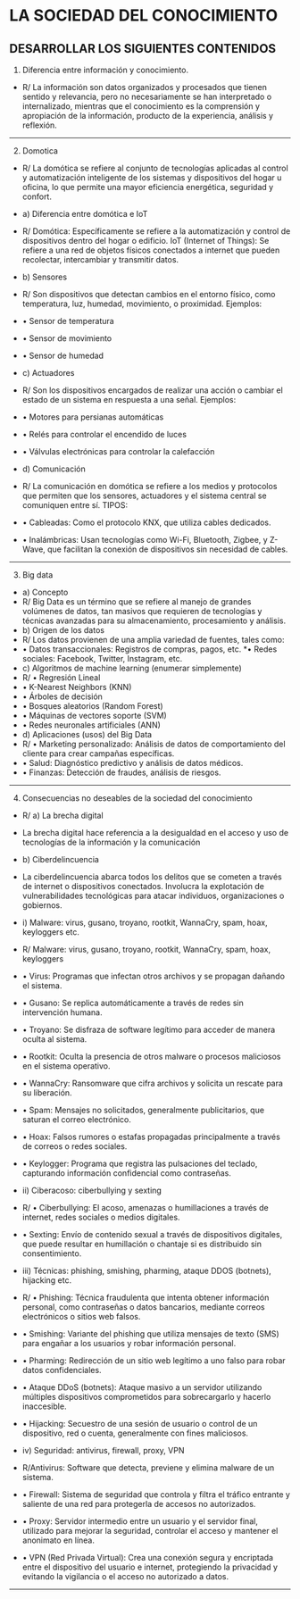 #  LA SOCIEDAD DEL CONOCIMIENTO
## DESARROLLAR LOS SIGUIENTES CONTENIDOS

1) Diferencia entre información y conocimiento.
* R/ La información son datos organizados y procesados que tienen sentido y relevancia, pero no necesariamente se han interpretado o internalizado, mientras que el conocimiento es la comprensión y apropiación de la información, producto de la experiencia, análisis y reflexión.
***
2) Domotica
* R/ La domótica se refiere al conjunto de tecnologías aplicadas al control y automatización inteligente de los sistemas y dispositivos del hogar u oficina, lo que permite una mayor eficiencia energética, seguridad y confort.
* a) Diferencia entre domótica e IoT
* R/ Domótica: Específicamente se refiere a la automatización y control de dispositivos dentro del hogar o edificio.
IoT (Internet of Things): Se refiere a una red de objetos físicos conectados a internet que pueden recolectar, intercambiar y transmitir datos.
* b) Sensores
* R/ Son dispositivos que detectan cambios en el entorno físico, como temperatura, luz, humedad, movimiento, o proximidad. 
Ejemplos:
* •	Sensor de temperatura
* •	Sensor de movimiento
* •	Sensor de humedad

* c) Actuadores
* R/ Son los dispositivos encargados de realizar una acción o cambiar el estado de un sistema en respuesta a una señal.
Ejemplos:
* •	Motores para persianas automáticas
* •	Relés para controlar el encendido de luces
* •	Válvulas electrónicas para controlar la calefacción

* d) Comunicación
* R/ La comunicación en domótica se refiere a los medios y protocolos que permiten que los sensores, actuadores y el sistema central se comuniquen entre sí. 
TIPOS:
* •  Cableadas: Como el protocolo KNX, que utiliza cables dedicados.
* •  Inalámbricas: Usan tecnologías como Wi-Fi, Bluetooth, Zigbee, y Z-Wave, que facilitan la conexión de dispositivos sin necesidad de cables.

***
3) Big data
* a) Concepto
* R/ Big Data es un término que se refiere al manejo de grandes volúmenes de datos, tan masivos que requieren de tecnologías y técnicas avanzadas para su almacenamiento, procesamiento y análisis.
* b) Origen de los datos
* R/ Los datos provienen de una amplia variedad de fuentes, tales como:
* •	Datos transaccionales: Registros de compras, pagos, etc.
*•	Redes sociales: Facebook, Twitter, Instagram, etc.
* c) Algoritmos de machine learning (enumerar simplemente)
* R/ •	Regresión Lineal
* •	K-Nearest Neighbors (KNN)
* •	Árboles de decisión
* •	Bosques aleatorios (Random Forest)
* •	Máquinas de vectores soporte (SVM)
* •	Redes neuronales artificiales (ANN)
* d) Aplicaciones (usos) del Big Data
* R/ •	Marketing personalizado: Análisis de datos de comportamiento del cliente para crear campañas específicas.
* •	Salud: Diagnóstico predictivo y análisis de datos médicos.
* •	Finanzas: Detección de fraudes, análisis de riesgos.

 ***
4) Consecuencias no deseables de la sociedad del conocimiento
* R/ a) La brecha digital
* La brecha digital hace referencia a la desigualdad en el acceso y uso de tecnologías de la información y la comunicación 
* b) Ciberdelincuencia
* La ciberdelincuencia abarca todos los delitos que se cometen a través de internet o dispositivos conectados. Involucra la explotación de vulnerabilidades tecnológicas para atacar individuos, organizaciones o gobiernos.
* i) Malware: virus, gusano, troyano, rootkit, WannaCry, spam, hoax, keyloggers etc.
* R/ Malware: virus, gusano, troyano, rootkit, WannaCry, spam, hoax, keyloggers
* •	Virus: Programas que infectan otros archivos y se propagan dañando el sistema.
* •	Gusano: Se replica automáticamente a través de redes sin intervención humana.
* •	Troyano: Se disfraza de software legítimo para acceder de manera oculta al sistema.
* •	Rootkit: Oculta la presencia de otros malware o procesos maliciosos en el sistema operativo.
* •	WannaCry: Ransomware que cifra archivos y solicita un rescate para su liberación.
* •	Spam: Mensajes no solicitados, generalmente publicitarios, que saturan el correo electrónico.
* •	Hoax: Falsos rumores o estafas propagadas principalmente a través de correos o redes sociales.
* •	Keylogger: Programa que registra las pulsaciones del teclado, capturando información confidencial como contraseñas.

* ii) Ciberacoso: ciberbullying y sexting
* R/ •	Ciberbullying: El acoso, amenazas o humillaciones a través de internet, redes sociales o medios digitales.
* •	Sexting: Envío de contenido sexual a través de dispositivos digitales, que puede resultar en humillación o chantaje si es distribuido sin consentimiento.

* iii) Técnicas: phishing, smishing, pharming, ataque DDOS (botnets), hijacking etc.
* R/ •	Phishing: Técnica fraudulenta que intenta obtener información personal, como contraseñas o datos bancarios, mediante correos electrónicos o sitios web falsos.
* •	Smishing: Variante del phishing que utiliza mensajes de texto (SMS) para engañar a los usuarios y robar información personal.
* •	Pharming: Redirección de un sitio web legítimo a uno falso para robar datos confidenciales.
* •	Ataque DDoS (botnets): Ataque masivo a un servidor utilizando múltiples dispositivos comprometidos para sobrecargarlo y hacerlo inaccesible.
* •	Hijacking: Secuestro de una sesión de usuario o control de un dispositivo, red o cuenta, generalmente con fines maliciosos.
* iv) Seguridad: antivirus, firewall, proxy, VPN
* R/Antivirus: Software que detecta, previene y elimina malware de un sistema.
* •	Firewall: Sistema de seguridad que controla y filtra el tráfico entrante y saliente de una red para protegerla de accesos no autorizados.
* •	Proxy: Servidor intermedio entre un usuario y el servidor final, utilizado para mejorar la seguridad, controlar el acceso y mantener el anonimato en línea.
* •	VPN (Red Privada Virtual): Crea una conexión segura y encriptada entre el dispositivo del usuario e internet, protegiendo la privacidad y evitando la vigilancia o el acceso no autorizado a datos.
***
